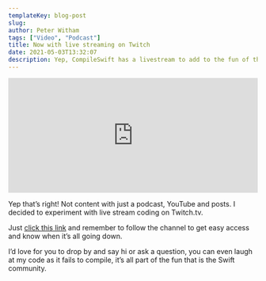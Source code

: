 ```yaml
---
templateKey: blog-post
slug: 
author: Peter Witham
tags: ["Video", "Podcast"]
title: Now with live streaming on Twitch
date: 2021-05-03T13:32:07
description: Yep, CompileSwift has a livestream to add to the fun of the community
---
```


<iframe src="https://open.spotify.com/embed-podcast/episode/2jpxyjdVWTiV6oxpMQTcoc" width="100%" height="232" frameborder="0" allowtransparency="true" allow="encrypted-media"></iframe>

Yep that’s right! Not content with just a podcast, YouTube and posts. I decided to experiment with live stream coding on Twitch.tv.

Just [click this link](https://twitch.tv/compileswift) and remember to follow the channel to get easy access and know when it’s all going down.

I’d love for you to drop by and say hi or ask a question, you can even laugh at my code as it fails to compile, it’s all part of the fun that is the Swift community.